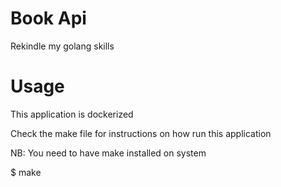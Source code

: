 # Book Api

Rekindle my golang skills

# Usage

This application is dockerized

Check the make file for instructions on how run this application

NB: You need to have make installed on system

$ make
